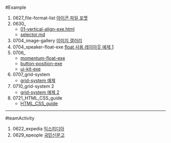 #Example

1. 0627_file-format-list [아이콘 파일 포맷](https://github.com/sseom/Example/blob/master/0627_file-format-list/file-format.html)
2. 0630_
    - [01-vertical-align-exe.html](https://github.com/sseom/Example/blob/master/0630_homework/01-vertical-align-exe.html)
    - [selector.md](https://github.com/sseom/Example/blob/master/0630_homework/selector.md)
3. 0704_image-gallery [이미지 갤러리](https://sseom.github.io/Example/0704_image-gallery/)
4. 0704_speaker-float-exe [float 사용 레이아웃 예제 1](https://sseom.github.io/Example/0704_speaker-float-exe/)
5. 0706_
    - [momentum-float-exe](https://sseom.github.io/Example/0706_homeWork/momentum-float-exe/)
    - [button-position-exe](https://sseom.github.io/Example/0706_homeWork/button-position-exe/)
    - [ui-kit-exe](https://sseom.github.io/Example/0706_homeWork/ui-kit-exe/)
6. 0707_grid-system
    - [grid-system 예제](https://sseom.github.io/Example/0707_grid-system)
7. 0710_grid-system 2
    - [grid-system 예제 2](https://sseom.github.io/Example/0710_grid-system2)
8. 0721_HTML_CSS_guide
    - [HTML_CSS_guide](https://sseom.github.io/Example/0721_HTML_CSS_guide/html_css_guide.md)


---

#teamActivity
1. 0622_expedia [익스피디아](https://github.com/sseom/homework/blob/master/teamActivity/0622_expedia.html)
2. 0629_epeople [국민신문고](https://github.com/sseom/homework/blob/master/teamActivity/0629_epeople.html)



